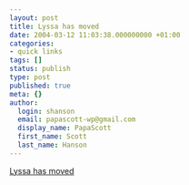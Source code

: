 ```yaml
---
layout: post
title: Lyssa has moved
date: 2004-03-12 11:03:38.000000000 +01:00
categories:
- quick links
tags: []
status: publish
type: post
published: true
meta: {}
author:
  login: shanson
  email: papascott-wp@gmail.com
  display_name: PapaScott
  first_name: Scott
  last_name: Hanson
---
```

<p><a title="Blogrollers, update your links!" href="http://www.lyssas-lounge.de/peepshow/">Lyssa has moved</a></p>
